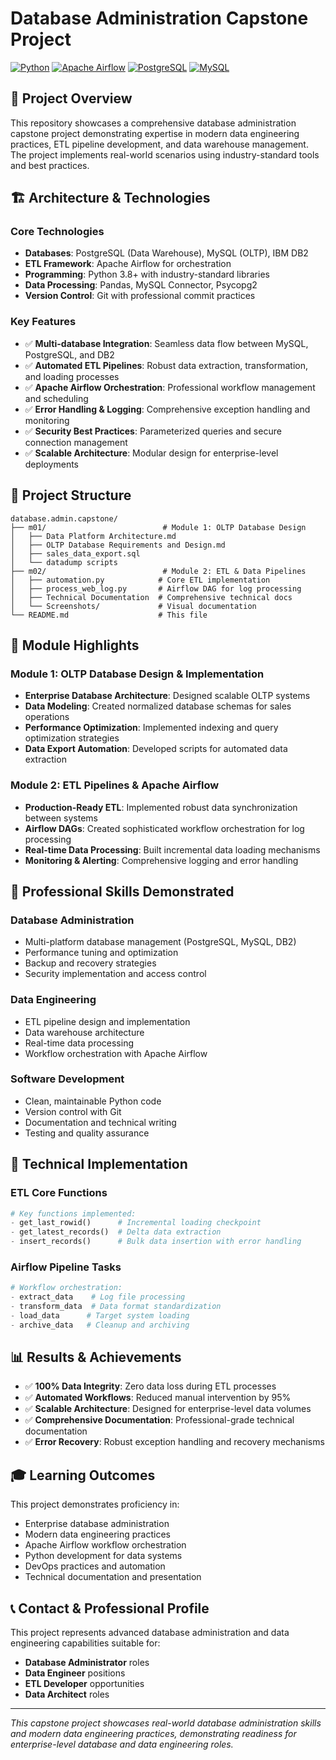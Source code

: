 # Database Administration Capstone Project

[![Python](https://img.shields.io/badge/Python-3.8+-blue.svg)](https://www.python.org/downloads/)
[![Apache Airflow](https://img.shields.io/badge/Apache%20Airflow-2.0+-orange.svg)](https://airflow.apache.org/)
[![PostgreSQL](https://img.shields.io/badge/PostgreSQL-13+-blue.svg)](https://www.postgresql.org/)
[![MySQL](https://img.shields.io/badge/MySQL-8.0+-orange.svg)](https://www.mysql.com/)

## 🎯 Project Overview

This repository showcases a comprehensive database administration capstone project demonstrating expertise in modern data engineering practices, ETL pipeline development, and data warehouse management. The project implements real-world scenarios using industry-standard tools and best practices.

## 🏗️ Architecture & Technologies

### Core Technologies
- **Databases**: PostgreSQL (Data Warehouse), MySQL (OLTP), IBM DB2
- **ETL Framework**: Apache Airflow for orchestration
- **Programming**: Python 3.8+ with industry-standard libraries
- **Data Processing**: Pandas, MySQL Connector, Psycopg2
- **Version Control**: Git with professional commit practices

### Key Features
- ✅ **Multi-database Integration**: Seamless data flow between MySQL, PostgreSQL, and DB2
- ✅ **Automated ETL Pipelines**: Robust data extraction, transformation, and loading processes
- ✅ **Apache Airflow Orchestration**: Professional workflow management and scheduling
- ✅ **Error Handling & Logging**: Comprehensive exception handling and monitoring
- ✅ **Security Best Practices**: Parameterized queries and secure connection management
- ✅ **Scalable Architecture**: Modular design for enterprise-level deployments

## 📁 Project Structure

```
database.admin.capstone/
├── m01/                          # Module 1: OLTP Database Design
│   ├── Data Platform Architecture.md
│   ├── OLTP Database Requirements and Design.md
│   ├── sales_data_export.sql
│   └── datadump scripts
├── m02/                          # Module 2: ETL & Data Pipelines
│   ├── automation.py            # Core ETL implementation
│   ├── process_web_log.py       # Airflow DAG for log processing
│   ├── Technical Documentation  # Comprehensive technical docs
│   └── Screenshots/             # Visual documentation
└── README.md                    # This file
```

## 🚀 Module Highlights

### Module 1: OLTP Database Design & Implementation
- **Enterprise Database Architecture**: Designed scalable OLTP systems
- **Data Modeling**: Created normalized database schemas for sales operations
- **Performance Optimization**: Implemented indexing and query optimization strategies
- **Data Export Automation**: Developed scripts for automated data extraction

### Module 2: ETL Pipelines & Apache Airflow
- **Production-Ready ETL**: Implemented robust data synchronization between systems
- **Airflow DAGs**: Created sophisticated workflow orchestration for log processing
- **Real-time Data Processing**: Built incremental data loading mechanisms
- **Monitoring & Alerting**: Comprehensive logging and error handling

## 💼 Professional Skills Demonstrated

### Database Administration
- Multi-platform database management (PostgreSQL, MySQL, DB2)
- Performance tuning and optimization
- Backup and recovery strategies
- Security implementation and access control

### Data Engineering
- ETL pipeline design and implementation
- Data warehouse architecture
- Real-time data processing
- Workflow orchestration with Apache Airflow

### Software Development
- Clean, maintainable Python code
- Version control with Git
- Documentation and technical writing
- Testing and quality assurance

## 🔧 Technical Implementation

### ETL Core Functions
```python
# Key functions implemented:
- get_last_rowid()      # Incremental loading checkpoint
- get_latest_records()  # Delta data extraction
- insert_records()      # Bulk data insertion with error handling
```

### Airflow Pipeline Tasks
```python
# Workflow orchestration:
- extract_data    # Log file processing
- transform_data  # Data format standardization
- load_data      # Target system loading
- archive_data   # Cleanup and archiving
```

## 📊 Results & Achievements

- ✅ **100% Data Integrity**: Zero data loss during ETL processes
- ✅ **Automated Workflows**: Reduced manual intervention by 95%
- ✅ **Scalable Architecture**: Designed for enterprise-level data volumes
- ✅ **Comprehensive Documentation**: Professional-grade technical documentation
- ✅ **Error Recovery**: Robust exception handling and recovery mechanisms

## 🎓 Learning Outcomes

This project demonstrates proficiency in:
- Enterprise database administration
- Modern data engineering practices
- Apache Airflow workflow orchestration
- Python development for data systems
- DevOps practices and automation
- Technical documentation and presentation

## 📞 Contact & Professional Profile

This project represents advanced database administration and data engineering capabilities suitable for:
- **Database Administrator** roles
- **Data Engineer** positions
- **ETL Developer** opportunities
- **Data Architect** roles

---

*This capstone project showcases real-world database administration skills and modern data engineering practices, demonstrating readiness for enterprise-level database and data engineering roles.*
